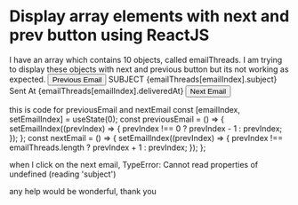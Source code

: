
# Display array elements with next and prev button using ReactJS

I have an array which contains 10 objects, called emailThreads.
I am trying to display these objects with next and previous button but its not working as expected.
      <Controls>
        <Button onClick={previousEmail}>Previous Email</Button>
        <SubjectDetails>
          <Subject>SUBJECT</Subject>
          <SubjectTitle>{emailThreads[emailIndex].subject}</SubjectTitle>
          <SentAtDetails>Sent At {emailThreads[emailIndex].deliveredAt}</SentAtDetails>
        </SubjectDetails>
        <Button onClick={nextEmail}>Next Email</Button>
      </Controls>

this is code for previousEmail and nextEmail
  const [emailIndex, setEmailIndex] = useState(0);
  const previousEmail = () => {
    setEmailIndex((prevIndex) => {
      prevIndex !== 0 ? prevIndex - 1 : prevIndex;
    });
  };
  const nextEmail = () => {
    setEmailIndex((prevIndex) => {
      prevIndex !== emailThreads.length ? prevIndex + 1 : prevIndex;
    });
  };

when I click on the next email,
TypeError: Cannot read properties of undefined (reading 'subject')

any help would be wonderful, thank you

        
